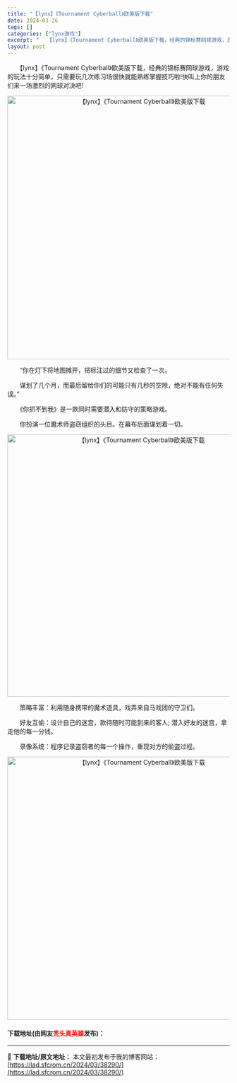```yaml
---
title: "【lynx】《Tournament Cyberball》欧美版下载"
date: 2024-03-26
tags: []
categories: ["lynx游戏"]
excerpt: "　　【lynx】《Tournament Cyberball》欧美版下载，经典的锦标赛网球游戏，游戏的玩法十分简单，只需要玩几次练习场很快就能熟练掌握技巧啦!快叫上你的朋友们来一场激烈的网球对决吧! 　　&ldquo;你在灯下将地图摊开，把标注过的细节又检查了一次。 　　谋划了几个月，而最后留给你们的&hellip;"
layout: post
---
```


 <p>　　【lynx】《Tournament Cyberball》欧美版下载，经典的锦标赛网球游戏，游戏的玩法十分简单，只需要玩几次练习场很快就能熟练掌握技巧啦!快叫上你的朋友们来一场激烈的网球对决吧!</p> <p align="center"><img align="" border="0" src="https://lad.sfcrom.cn/wp-content/uploads/2024/03/20240326_6602c43d7260e.png" width="596" alt="【lynx】《Tournament Cyberball》欧美版下载" /></p> <p>　　&ldquo;你在灯下将地图摊开，把标注过的细节又检查了一次。</p> <p>　　谋划了几个月，而最后留给你们的可能只有几秒的空隙，绝对不能有任何失误。&rdquo;</p> <p>　　《你抓不到我》是一款同时需要潜入和防守的策略游戏。</p> <p>　　你扮演一位魔术师盗窃组织的头目。在幕布后面谋划着一切。</p> <p align="center"><img align="" border="0" src="https://lad.sfcrom.cn/wp-content/uploads/2024/03/20240326_6602c43e55128.png" width="593" alt="【lynx】《Tournament Cyberball》欧美版下载" /></p> <p>　　策略丰富：利用随身携带的魔术道具，戏弄来自马戏团的守卫们。</p> <p>　　好友互偷：设计自己的迷宫，款待随时可能到来的客人; 潜入好友的迷宫，拿走他的每一分钱。</p> <p>　　录像系统：程序记录盗窃者的每一个操作，重现对方的偷盗过程。</p> <p align="center"><img align="" border="0" src="https://lad.sfcrom.cn/wp-content/uploads/2024/03/20240326_6602c43fce57b.png" width="595" alt="【lynx】《Tournament Cyberball》欧美版下载" /></p> <p><h4>下载地址(由网友<font color="red">秃头真英雄</font>发布)：</h4></p> 

---
📖 **下载地址/原文地址：** 本文最初发布于我的博客网站：[https://lad.sfcrom.cn/2024/03/38290/](https://lad.sfcrom.cn/2024/03/38290/)
